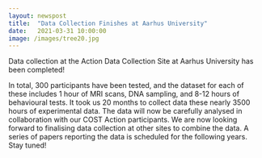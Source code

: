 ```yaml
---
layout: newspost
title:  "Data Collection Finishes at Aarhus University"
date:   2021-03-31 10:00:00
image: /images/tree20.jpg
---
```


Data collection at the Action Data Collection Site at Aarhus University has been completed!  

In total, 300 participants have been tested, and the dataset for each of these includes 1 hour of MRI scans, DNA sampling, and 8-12 hours of behavioural tests. It took us 20 months to collect data these nearly 3500 hours of experimental data. The data will now be carefully analysed in collaboration with our COST Action participants. We are now looking forward to finalising data collection at other sites to combine the data. A series of papers reporting the data is scheduled for the following years. Stay tuned!
